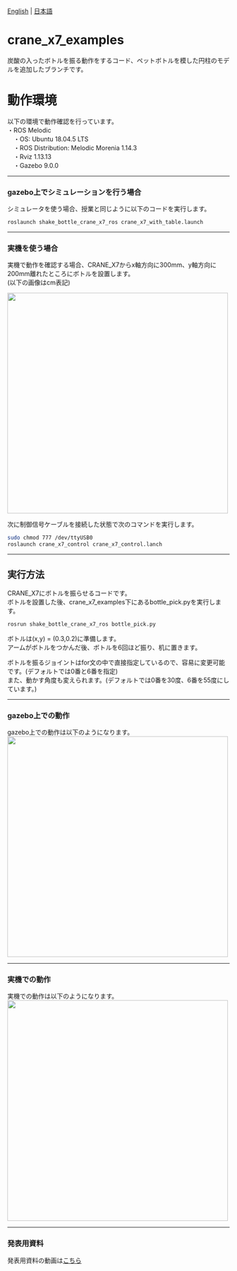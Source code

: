 [English](README.en.md) | [日本語](README.md)

# crane_x7_examples

炭酸の入ったボトルを振る動作をするコード、ペットボトルを模した円柱のモデルを追加したブランチです。  
  


#  動作環境 
  
以下の環境で動作確認を行っています。  
・ROS Melodic  
　・OS: Ubuntu 18.04.5 LTS  
　・ROS Distribution: Melodic Morenia 1.14.3  
　・Rviz 1.13.13  
　・Gazebo 9.0.0  
   
 ---
 
 
  
###  gazebo上でシミュレーションを行う場合
  
シミュレータを使う場合、授業と同じように以下のコードを実行します。  

```sh
roslaunch shake_bottle_crane_x7_ros crane_x7_with_table.launch
```  
---

###  実機を使う場合  
  
 実機で動作を確認する場合、CRANE_X7からx軸方向に300mm、y軸方向に200mm離れたところにボトルを設置します。  
 (以下の画像はcm表記)  
  
<img src=https://github.com/robotcreating2020-1/images/blob/master/2020-11-15_1.png width=500px />
  
 次に制御信号ケーブルを接続した状態で次のコマンドを実行します。  
 ```sh
 sudo chmod 777 /dev/ttyUSB0  
 roslaunch crane_x7_control crane_x7_control.lanch  
 ```

---

   
## 実行方法  
  
CRANE_X7にボトルを振らせるコードです。  
ボトルを設置した後、crane_x7_examples下にあるbottle_pick.pyを実行します。  
  
```sh
rosrun shake_bottle_crane_x7_ros bottle_pick.py 
```  
  
ボトルは(x,y) = (0.3,0.2)に準備します。  
アームがボトルをつかんだ後、ボトルを6回ほど振り、机に置きます。  
  
ボトルを振るジョイントはfor文の中で直接指定しているので、容易に変更可能です。(デフォルトでは0番と6番を指定)  
また、動かす角度も変えられます。(デフォルトでは0番を30度、6番を55度にしています。)  
  
---
  
### gazebo上での動作  
  
gazebo上での動作は以下のようになります。  
<img src=https://github.com/robotcreating2020-1/images/blob/master/Sim_SoE.gif width=500px />  
  
---
  
### 実機での動作  
  
実機での動作は以下のようになります。  
<img src=https://github.com/robotcreating2020-1/images/blob/master/State_of_Execution.gif width=500px /> 

---
  
### 発表用資料  
  
発表用資料の動画は[こちら](https://youtu.be/MC9XJ4XuVqc)

